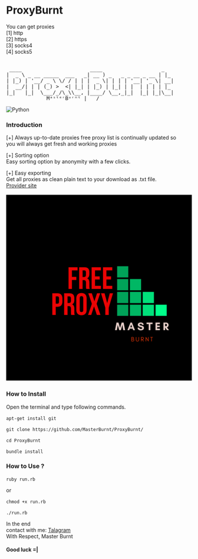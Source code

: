 # ProxyBurnt
You can get proxies
<br/>
[1] http 
<br/>
[2] https
<br/>
[3] socks4
<br/>
[4] socks5

<pre>  
 ____                      ____                   _
|  _ \ _ __ _____  ___   _| __ ) _   _ _ __ _ __ | |_
| |_) | '__/ _ \ \/ / | | |  _ \| | | | '__| '_ \| __|
|  __/| | | (_) >  <| |_| | |_) | |_| | |  | | | | |_
|_|   |_|  \___/_/\_\\__, |____/ \__,_|_|  |_| |_|\__|
             MᵃˢᵗᵉʳBᵘʳⁿᵗ |___/                                                                                       
</pre>
![Python](https://img.shields.io/badge/Proxy-Burnt%203-Blue.svg)

### Introduction




[+] Always up-to-date proxies 
free proxy list is continually updated so
<br/>
you will always get fresh and working proxies

[+] Sorting option
<br/>
Easy sorting option by anonymity with a few clicks.

[+] Easy exporting
<br/>
Get all proxies as clean plain text to your download as .txt file.
<br />
<a href="https://www.proxy-list.download/">Provider site</a>
<br />
<br />
<img src="logo.png" />
<br /> 


### How to Install

Open the terminal and type following commands.

<pre><code>apt-get install git</code></pre>

<pre><code>git clone https://github.com/MasterBurnt/ProxyBurnt/</code></pre>

<pre><code>cd ProxyBurnt</code></pre>
<pre><code>bundle install</code></pre>

### How to Use ?

<pre><code>ruby run.rb</code></pre>
or
<pre><code>chmod +x run.rb</code></pre>
<pre><code>./run.rb</code></pre>

In the end
<br/>
contact with me:
<a href="https://t.me/TheBurnt">Talagram</a>
<br />
With Respect, Master Burnt
<br />
#### Good luck =|
